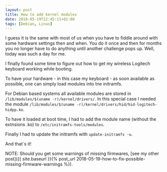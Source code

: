 ```yaml
---
layout: post
title: How to add kernel modules
date: 2018-05-19T22:45:11+02:00
tags: [Debian, Linux]
---
```


I guess it is the same with most of us when you have to fiddle around with some hardware settings then and when. You do
it once and then for months you no longer have to do anything until another challenge pops up. Well, today was such
a day for me.

I finally found some time to figure out how to get my wireless Logitech keyboard working while booting.

To have your hardware - in this case my keyboard - as soon available as possible, one can simply load modules into tne
initramfs.

For Debian based systems all available modules are stored in `/lib/modules/$(uname -r)/kernel/drivers/`. In this special
case I needed the module `/lib/modules/$(uname -r)/kernel/drivers/hid/hid-logitech-hidpp.ko`.

To have it loaded at boot time, I had to add the module name (without the extnsions .ko) to
`/etc/initramfs-tools/modules`. 

Finally I had to update the initramfs with `update-initramfs -u`.

And that`s it!

NOTE: Should you get some warnings of missing firmwares, [see my other post]({{ site.baseurl }}{% post_url 2018-05-19-how-to-fix-possible-missing-firmware-warnings %}).
